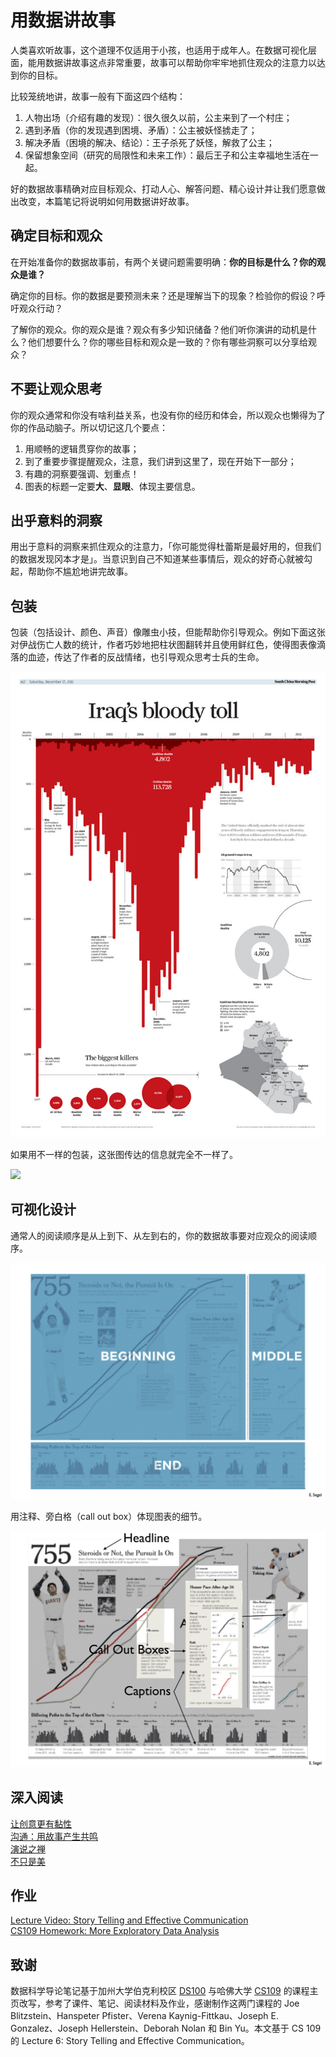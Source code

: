 # 用数据讲故事
人类喜欢听故事，这个道理不仅适用于小孩，也适用于成年人。在数据可视化层面，能用数据讲故事这点非常重要，故事可以帮助你牢牢地抓住观众的注意力以达到你的目标。

比较笼统地讲，故事一般有下面这四个结构：

1. 人物出场（介绍有趣的发现）：很久很久以前，公主来到了一个村庄；
2. 遇到矛盾（你的发现遇到困境、矛盾）：公主被妖怪掳走了；
3. 解决矛盾（困境的解决、结论）：王子杀死了妖怪，解救了公主；
4. 保留想象空间（研究的局限性和未来工作）：最后王子和公主幸福地生活在一起。

好的数据故事精确对应目标观众、打动人心、解答问题、精心设计并让我们愿意做出改变，本篇笔记将说明如何用数据讲好故事。

## 确定目标和观众
在开始准备你的数据故事前，有两个关键问题需要明确：**你的目标是什么？你的观众是谁？**

确定你的目标。你的数据是要预测未来？还是理解当下的现象？检验你的假设？呼吁观众行动？

了解你的观众。你的观众是谁？观众有多少知识储备？他们听你演讲的动机是什么？他们想要什么？你的哪些目标和观众是一致的？你有哪些洞察可以分享给观众？

## 不要让观众思考
你的观众通常和你没有啥利益关系，也没有你的经历和体会，所以观众也懒得为了你的作品动脑子。所以切记这几个要点：

1. 用顺畅的逻辑贯穿你的故事；
2. 到了重要步骤提醒观众，注意，我们讲到这里了，现在开始下一部分；
3. 有趣的洞察要强调、划重点！
4. 图表的标题一定要**大**、**显眼**、体现主要信息。

## 出乎意料的洞察
用出于意料的洞察来抓住观众的注意力，「你可能觉得杜蕾斯是最好用的，但我们的数据发现冈本才是」。当意识到自己不知道某些事情后，观众的好奇心就被勾起，帮助你不尴尬地讲完故事。

## 包装
包装（包括设计、颜色、声音）像雕虫小技，但能帮助你引导观众。例如下面这张对伊战伤亡人数的统计，作者巧妙地把柱状图翻转并且使用鲜红色，使得图表像滴落的血迹，传达了作者的反战情绪，也引导观众思考士兵的生命。

![](pics/iraq.jpg)

如果用不一样的包装，这张图传达的信息就完全不一样了。

![](http://gravyanecdote.com/wp-content/uploads/2014/10/Same-charts-different-message.png)

## 可视化设计
通常人的阅读顺序是从上到下、从左到右的，你的数据故事要对应观众的阅读顺序。

![](pics/order.jpg)

用注释、旁白格（call out box）体现图表的细节。

![](pics/caption.jpg)

## 深入阅读
[让创意更有黏性](https://book.douban.com/subject/25813579/)  
[沟通：用故事产生共鸣](https://book.douban.com/subject/23018929/)  
[演说之禅](https://book.douban.com/subject/24381654/)  
[不只是美](https://book.douban.com/subject/26289656/)

## 作业
[Lecture Video: Story Telling and Effective Communication](https://matterhorn.dce.harvard.edu/engage/player/watch.html?id=697ce8bd-a41c-45d4-8201-5e0dcc8a518c)  
[CS109 Homework: More Exploratory Data Analysis](https://github.com/cs109/2014/blob/master/homework/HW2.ipynb)

## 致谢
数据科学导论笔记基于加州大学伯克利校区 [DS100](http://www.ds100.org/sp17/syllabus) 与哈佛大学 [CS109](http://cs109.github.io/2015/pages/videos.html) 的课程主页改写，参考了课件、笔记、阅读材料及作业，感谢制作这两门课程的 Joe Blitzstein、Hanspeter Pfister、Verena Kaynig-Fittkau、Joseph E. Gonzalez、Joseph Hellerstein、Deborah Nolan 和 Bin Yu。本文基于 CS 109 的 Lecture 6: Story Telling and Effective Communication。
